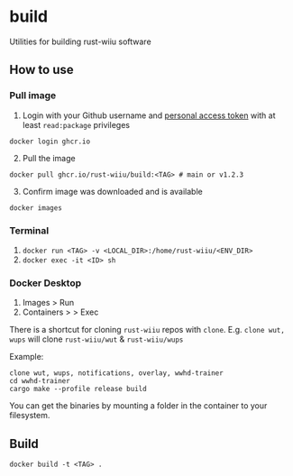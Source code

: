 # build
Utilities for building rust-wiiu software

## How to use

### Pull image

1. Login with your Github username and [personal access token](https://docs.github.com/en/packages/working-with-a-github-packages-registry/working-with-the-container-registry#about-the-container-registry) with at least `read:package` privileges
```
docker login ghcr.io
```

2. Pull the image
```
docker pull ghcr.io/rust-wiiu/build:<TAG> # main or v1.2.3
```

3. Confirm image was downloaded and is available
```
docker images
```

### Terminal

1. `docker run <TAG> -v <LOCAL_DIR>:/home/rust-wiiu/<ENV_DIR>`
2. `docker exec -it <ID> sh`

### Docker Desktop

1. Images \> Run
2. Containers \> <CONTAINER> \> Exec

There is a shortcut for cloning `rust-wiiu` repos with `clone`. E.g. `clone wut, wups` will clone `rust-wiiu/wut` & `rust-wiiu/wups`

Example:

```
clone wut, wups, notifications, overlay, wwhd-trainer
cd wwhd-trainer
cargo make --profile release build
```

You can get the binaries by mounting a folder in the container to your filesystem.

## Build

`docker build -t <TAG> .`
